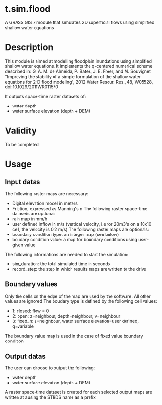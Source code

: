 # t.sim.flood
A GRASS GIS 7 module that simulates 2D superficial flows using simplified shallow water equations

# Description
This module is aimed at modelling floodplain inundations using simplified shallow water equations.
It implements the q-centered numerical scheme described in:
G. A. M. de Almeida, P. Bates, J. E. Freer, and M. Souvignet
"Improving the stability of a simple formulation of the shallow water equations for 2-D flood modeling", 2012
Water Resour. Res., 48, W05528, doi:10.1029/2011WR011570

It outputs space-time raster datasets of:
  - water depth
  - water surface elevation (depth + DEM)

# Validity
To be completed

# Usage
## Input datas
The following raster maps are necessary:
  - Digital elevation model in meters
  - Friction, expressed as Manning's n
The following raster space-time datasets are optional:
  - rain map in mm/h
  - user defined inflow in m/s (vertical velocity, i.e for 20m3/s on a 10x10 cell, the velocity is 0.2 m/s)
The following raster maps are optionals:
  - boundary condition type: an integer map (see below)
  - boudary condition value: a map for boundary conditions using user-given value

The following informations are needed to start the simulation:
  - sim_duration: the total simulated time in seconds
  - record_step: the step in which results maps are written to the drive

## Boundary values
  Only the cells on the edge of the map are used by the software. All other values are ignored
  The boudary type is defined by the following cell values:
  - 1: closed: flow = 0
  - 2: open: z=neighbour, depth=neighbour, v=neighbour
  - 3: fixed_h: z=neighbour,  water surface elevation=user defined, q=variable
  
  The boundary value map is used in the case of fixed value boundary condition

## Output datas
The user can choose to output the following:
  - water depth
  - water surface elevation (depth + DEM)

A raster space-time dataset is created for each selected output
maps are written at ausing the STRDS name as a prefix
